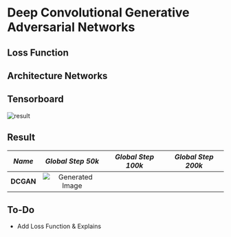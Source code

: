 # Deep Convolutional Generative Adversarial Networks

## Loss Function


## Architecture Networks


## Tensorboard

![result](https://github.com/kozistr/Awesome-GANs/blob/master/DCGAN/dcgan_tb.png)

## Result

*Name* | *Global Step 50k* | *Global Step 100k* | *Global Step 200k*
:---: | :---: | :---: | :---:
**DCGAN**     | ![Generated Image](https://github.com/kozistr/Awesome-GANs/blob/master/DCGAN/gen_img/train_88_55000.png) |  | 

## To-Do
* Add Loss Function & Explains 